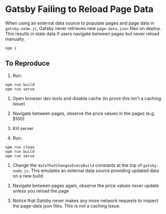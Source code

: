 # Gatsby Failing to Reload Page Data

When using an external data source to populate pages and page data in `gatsby-node.js`, Gatsby never retrieves new `page-data.json` files on deploy. This results in stale data if users navigate between pages but never reload manually.

```
npm i
```

## To Reproduce

1. Run:

```
npm run build
npm run serve
```

1. Open browser dev tools and disable cache (to prove this isn't a caching issue)

1. Navigate between pages, observe the price values in the pages (e.g. $100)

1. Kill server

1. Run:

```
npm run clean
npm run build
npm run serve
```

1. Change the `dataThatChangesEveryBuild` constants at the top of `gatsby-node.js`.
   This emulates an external data source providing updated data on a new build.

1. Navigate between pages again, observe the price values never update unless you reload the page

1. Notice that Gatsby never makes any more network requests to inspect the page-data json files. This is not a caching issue.
